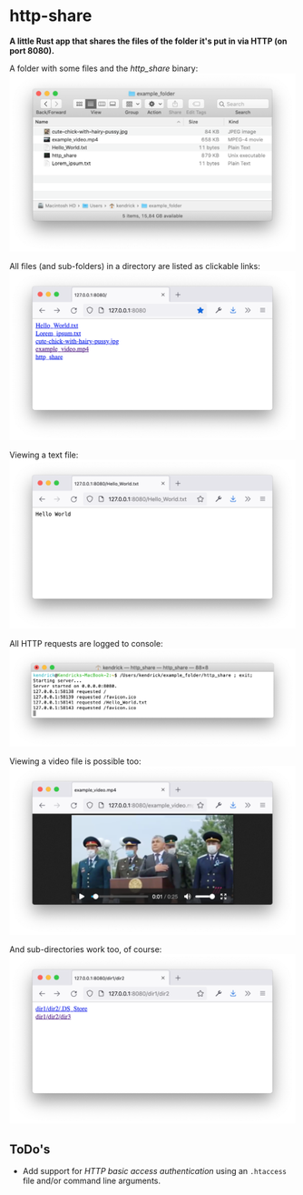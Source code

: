 # http-share
**A little Rust app that shares the files of the folder it's put in via HTTP (on port 8080).**

A folder with some files and the *http_share* binary:
![](images/1.png "")

All files (and sub-folders) in a directory are listed as clickable links:
![](images/2.png "")

Viewing a text file:
![](images/3.png "")

All HTTP requests are logged to console:
![](images/4.png "")

Viewing a video file is possible too:
![](images/5.png "")

And sub-directories work too, of course:
![](images/6.png "")

## ToDo's

* Add support for *HTTP basic access authentication* using an `.htaccess` file and/or command line arguments.
